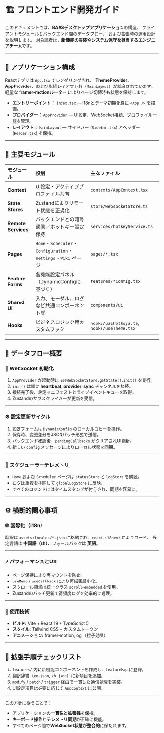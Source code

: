 
# 🏗️ フロントエンド開発ガイド

このドキュメントでは、**BAASデスクトップアプリケーション**の構造、
クライアントモジュールとバックエンド間のデータフロー、
および拡張時の運用設計を説明します。
対象読者は、**新機能の実装やシステム保守を担当するエンジニアチーム**です。

---

## 🧩 アプリケーション構成

Reactアプリは `App.tsx` でレンダリングされ、
**ThemeProvider**、**AppProvider**、および永続レイアウト枠（`MainLayout`）が統合されています。
軽量な **framer-motionルーター** によりページ切替時も状態を保持します。

* **エントリーポイント：** `index.tsx` — i18nとテーマ初期化後に `<App />` を描画。
* **プロバイダー：** `AppProvider` — UI設定、WebSocket接続、プロファイル一覧を管理。
* **レイアウト：** `MainLayout` — サイドバー (`Sidebar.tsx`) とヘッダー (`Header.tsx`) を保持。

---

## 🧱 主要モジュール

| モジュール               | 役割                                                       | 主なファイル                                      |
| :------------------ | :------------------------------------------------------- | :------------------------------------------ |
| **Context**         | UI設定・アクティブプロファイル共有                                       | `contexts/AppContext.tsx`                   |
| **State Stores**    | Zustandによりリモート状態を正規化                                     | `store/websocketStore.ts`                   |
| **Remote Services** | バックエンドとの暗号通信／ホットキー設定保持                                   | `services/hotkeyService.ts`                 |
| **Pages**           | `Home`・`Scheduler`・`Configuration`・`Settings`・`Wiki` ページ | `pages/*.tsx`                               |
| **Feature Forms**   | 各機能設定パネル（DynamicConfigに基づく）                              | `features/*Config.tsx`                      |
| **Shared UI**       | 入力、モーダル、ログなど共通コンポーネント群                                   | `components/ui`                             |
| **Hooks**           | ビジネスロジック用カスタムフック                                         | `hooks/useHotkeys.ts`, `hooks/useTheme.tsx` |

---

## 🔄 データフロー概要

### 🔌 WebSocket 初期化

1. `AppProvider` が起動時に `useWebSocketStore.getState().init()` を実行。
2. `init()` は順に **heartbeat**, **provider**, **sync** チャンネルを接続。
3. 接続完了後、設定マニフェストとライブイベントキューを取得。
4. Zustandのサブスクライバーが更新を受信。

---

### ⚙️ 設定更新サイクル

1. 設定フォームは `DynamicConfig` のローカルコピーを操作。
2. 保存時、変更差分をJSONパッチ形式で送信。
3. バックエンド確認後、`pendingCallbacks` がクリアされUI更新。
4. 新しい `config` メッセージによりローカル状態を同期。

---

### 📡 スケジューラーテレメトリ

* `Home` および `Scheduler` ページは `statusStore` と `logStore` を購読。
* ログは重複を排除して `globalLogStore` に反映。
* すべてのコマンドにはタイムスタンプが付与され、同期を容易に。

---

## ⚙️ 横断的関心事項

### 🌐 国際化（i18n）

翻訳は `assets/locales/*.json` に格納され、`react-i18next` によりロード。
既定言語は **中国語（zh）**、フォールバックは **英語**。

---

### ⚡ パフォーマンスとUX

* ページ保持により再マウントを防止。
* `useMemo` / `useCallback` により再描画最小化。
* スクロール領域は統一クラス `scroll-embedded` を使用。
* Zustandのバッチ更新で高頻度ログを効率的に処理。

---

### 🧰 使用技術

* **ビルド:** Vite + React 19 + TypeScript 5
* **スタイル:** Tailwind CSS + カスタムトークン
* **アニメーション:** framer-motion, ogl（粒子効果）

---

## 🚀 拡張手順チェックリスト

1. `features/` 内に新機能コンポーネントを作成し、`featureMap` に登録。
2. 翻訳辞書（`en.json`, `zh.json`）に新項目を追加。
3. `modify` / `patch` / `trigger` 経由で一貫した通信処理を実装。
4. UI設定項目は必要に応じて `AppContext` に公開。

---

この方針に従うことで：

* アプリケーションの**一貫性と拡張性**を保持。
* **キーボード操作**と**テレメトリ同期**が正確に機能。
* すべてのページ間で**WebSocket状態が整合的**に保たれます。
